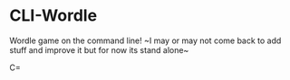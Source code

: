# CLI-Wordle
Wordle game on the command line! 
~I may or may not come back to add stuff and improve it but for now its stand alone~

C=
